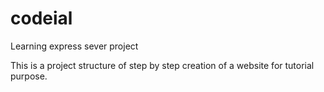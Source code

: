# codeial
Learning express sever project

This is a project structure of step by step creation of a website for tutorial purpose.
